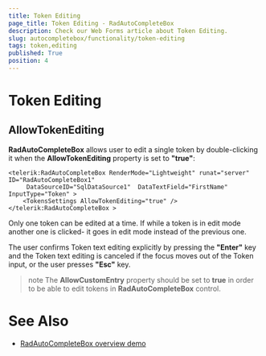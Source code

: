 ```yaml
---
title: Token Editing
page_title: Token Editing - RadAutoCompleteBox
description: Check our Web Forms article about Token Editing.
slug: autocompletebox/functionality/token-editing
tags: token,editing
published: True
position: 4
---
```


# Token Editing



## AllowTokenEditing

**RadAutoCompleteBox** allows user to edit a single token by double-clicking it when the **AllowTokenEditing** property is set to **"true"**:

````ASPNET
<telerik:RadAutoCompleteBox RenderMode="Lightweight" runat="server" ID="RadAutoCompleteBox1" 
	 DataSourceID="SqlDataSource1"  DataTextField="FirstName" InputType="Token" > 
	<TokensSettings AllowTokenEditing="true" /> 
</telerik:RadAutoCompleteBox > 
````



Only one token can be edited at a time. If while a token is in edit mode another one is clicked- it goes in edit mode instead of the previous one.

The user confirms Token text editing explicitly by pressing the **"Enter"** key and the Token text editing is canceled if the focus moves out of the Token input, or the user presses **"Esc"** key.

>note The **AllowCustomEntry** property should be set to **true** in order to be able to edit tokens in **RadAutoCompleteBox** control.
>


# See Also

 * [RadAutoCompleteBox overview demo](https://demos.telerik.com/aspnet-ajax/autocompletebox/examples/default/defaultcs.aspx)
